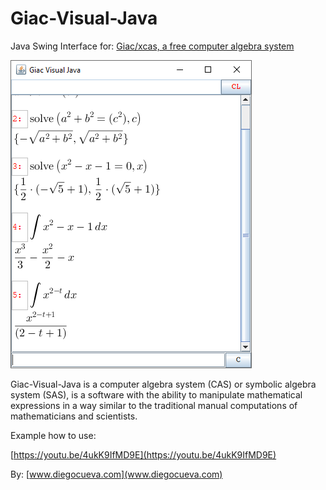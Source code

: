 # Giac-Visual-Java

Java Swing Interface for: 
[Giac/xcas, a free computer algebra system](https://www-fourier.ujf-grenoble.fr/~parisse/giac.html)

![Image Example](index.png)

Giac-Visual-Java is a computer algebra system (CAS) or symbolic algebra system (SAS), 
is a software with the ability to manipulate mathematical expressions in a way similar 
to the traditional manual computations of mathematicians and scientists.

Example how to use:

[https://youtu.be/4ukK9IfMD9E](https://youtu.be/4ukK9IfMD9E)

By:
   [www.diegocueva.com](www.diegocueva.com)
   

